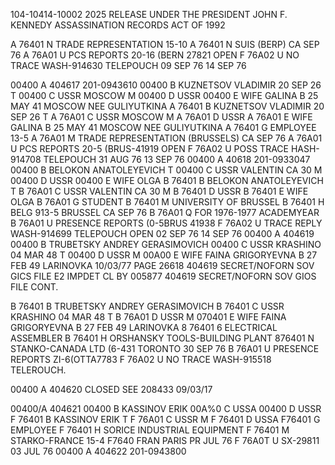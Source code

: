 104-10414-10002
2025 RELEASE UNDER THE PRESIDENT JOHN F. KENNEDY ASSASSINATION RECORDS ACT OF 1992

A 76401 N
TRADE REPRESENTATION
15-10
A 76401 N
SUIS
(BERP)
CA SEP 76
A 76A01 U
PCS REPORTS
20-16 (BERN 27821
OPEN
F 76A02 U NO TRACE
WASH-914630
TELEPOUCH
09 SEP 76
14 SEP 76

00400 A 404617
201-0943610
00400 B
KUZNETSOV
VLADIMIR
20 SEP 26
T
00400 C
USSR
MOSCOW
M
00400 D
USSR
00400 E
WIFE GALINA B 25 MAY 41 MOSCOW NEE GULIYUTKINA
A 76401 B
KUZNETSOV
VLADIMIR
20 SEP 26
T
A 76A01 C
USSR
MOSCOW
M
A 76A01 D
USSR
A 76A01 E
WIFE GALINA B 25 MAY 41 MOSCOW NEE GULIYUTKINA
A 76401 G
EMPLOYEE
13-5
A 76A01 M
TRADE REPRESENTATION (BRUSSELS)
CA SEP 76
A 76A01 U
PCS REPORTS
20-5 (BRUS-41919
OPEN
F 76A02 U POSS TRACE
HASH-914708
TELEPOUCH
31 AUG 76
13 SEP 76
00400 A 40618
201-0933047
00400 B BELOKON
ANATOLEYEVICH
T
00400 C
USSR
VALENTIN
CA 30
M
00400 D
USSR
00400 E
WIFE OLGA
B 76401 B
BELOKON
ANATOLEYEVICH
T
B 76A01 C
USSR
VALENTIN
CA 30
M
B 76401 D
USSR
B 76401 E
WIFE OLGA
B 76A01 G
STUDENT
B 76401 M
UNIVERSITY OF BRUSSEL
B 76401 H
BELG
913-5
BRUSSEL
CA SEP 76
B 76A01 Q
FOR 1976-1977 ACADEMYEAR
B 76A01 U
PRESENCE REPORTS (0-5BRUS 41938
F 76A02 U
TRACE REPLY
WASH-914699
TELEPOUCH
OPEN
02 SEP 76
14 SEP 76
00400 A 404619
00400 B TRUBETSKY
ANDREY
GERASIMOVICH
00400 C
USSR
KRASHINO
04 MAR 48
T
00400 D
USSR
M
00A00 E WIFE FAINA GRIGORYEVNA B 27 FEB 49 LARINOVKA
10/03/77
PAGE
26618
404619
SECRET/NOFORN SOV GICS FILE
E2 IMPDET CL BY 005877
404619
SECRET/NOFORN SOV GIOS FILE
CONT.

B 76401 B TRUBETSKY
ANDREY
GERASIMOVICH
B 76401 C
USSR
KRASHINO
04 MAR 48
T
B 76A01 D
USSR
M
070401 E
WIFE FAINA GRIGORYEVNA B 27 FEB 49 LARINOVKA
8 76401 6
ELECTRICAL ASSEMBLER
B 76401 H
ORSHANSKY TOOLS-BUILDING PLANT
876401 N
STANKO-CANADA LTD
(6-431
TORONTO
30 SEP 76
B 76A01 U
PRESENCE REPORTS ZI-6(OTTA7783
F 76A02 U
NO TRACE
WASH-915518
TELEROUCH.

00400 A 404620
CLOSED SEE 208433
09/03/17

00400/A 404621
00400 B KASSINOV
ERIK
00A%0 C USSA
00400 D
USSR
F 76401 B KASSINOV
ERIK
T
F 76A01 C
USSR
M
F 76401 D
USSA
F76401 G
EMPLOYEE
F 76401 Η
SORICE INDUSTRIAL EQUIPMENT
F 76401 M
STARKO-FRANCE
15-4
F7640
FRAN
PARIS
PR JUL 76
F 76A0T U
SX-29811
03 JUL 76
00400 A 404622
201-0943800
